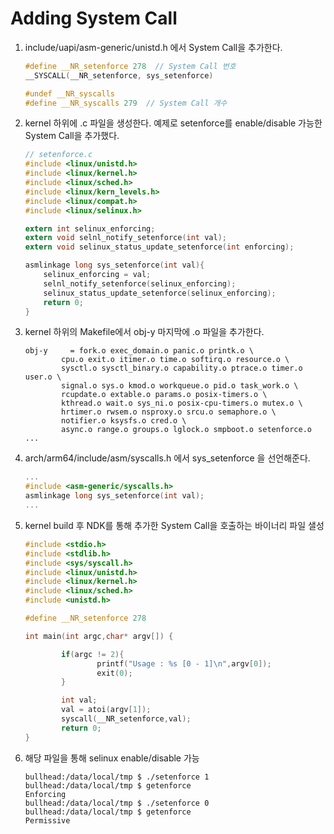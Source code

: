 # **Adding System Call**

1. include/uapi/asm-generic/unistd.h 에서 System Call을 추가한다.

    ```c
    #define __NR_setenforce 278  // System Call 번호
    __SYSCALL(__NR_setenforce, sys_setenforce)

    #undef __NR_syscalls
    #define __NR_syscalls 279  // System Call 개수 
    ```

1. kernel 하위에 .c 파일을 생성한다. 예제로 setenforce를 enable/disable 가능한 System Call을 추가했다.
    
    ```c
    // setenforce.c
    #include <linux/unistd.h>
    #include <linux/kernel.h>
    #include <linux/sched.h>
    #include <linux/kern_levels.h>
    #include <linux/compat.h>
    #include <linux/selinux.h>

    extern int selinux_enforcing;
    extern void selnl_notify_setenforce(int val);
    extern void selinux_status_update_setenforce(int enforcing);

    asmlinkage long sys_setenforce(int val){
        selinux_enforcing = val;
        selnl_notify_setenforce(selinux_enforcing);
        selinux_status_update_setenforce(selinux_enforcing);
        return 0;
    } 
    ```

1. kernel 하위의 Makefile에서 obj-y 마지막에 .o 파일을 추가한다.
    
    ```
    obj-y     = fork.o exec_domain.o panic.o printk.o \
            cpu.o exit.o itimer.o time.o softirq.o resource.o \
            sysctl.o sysctl_binary.o capability.o ptrace.o timer.o user.o \
            signal.o sys.o kmod.o workqueue.o pid.o task_work.o \
            rcupdate.o extable.o params.o posix-timers.o \
            kthread.o wait.o sys_ni.o posix-cpu-timers.o mutex.o \
            hrtimer.o rwsem.o nsproxy.o srcu.o semaphore.o \
            notifier.o ksysfs.o cred.o \
            async.o range.o groups.o lglock.o smpboot.o setenforce.o
    ...
    ```

1. arch/arm64/include/asm/syscalls.h 에서 sys_setenforce 을 선언해준다.

    ```c
    ...
    #include <asm-generic/syscalls.h>
    asmlinkage long sys_setenforce(int val);
    ...
    ```

1. kernel build 후 NDK를 통해 추가한 System Call을 호출하는 바이너리 파일 샐성

    ```c
    #include <stdio.h>
    #include <stdlib.h>
    #include <sys/syscall.h>
    #include <linux/unistd.h>
    #include <linux/kernel.h>
    #include <linux/sched.h>
    #include <unistd.h>

    #define __NR_setenforce 278

    int main(int argc,char* argv[]) {

            if(argc != 2){
                    printf("Usage : %s [0 - 1]\n",argv[0]);
                    exit(0);
            }

            int val;
            val = atoi(argv[1]);
            syscall(__NR_setenforce,val);
            return 0;
    }
    ```

1. 해당 파일을 통해 selinux enable/disable 가능

    ```
    bullhead:/data/local/tmp $ ./setenforce 1           
    bullhead:/data/local/tmp $ getenforce
    Enforcing
    bullhead:/data/local/tmp $ ./setenforce 0
    bullhead:/data/local/tmp $ getenforce
    Permissive
    ```